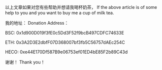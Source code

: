 以上文章如果对您有些帮助并想请我喝杯奶茶，
If the above article is of some help to you and you want to buy me a cup of milk tea.

我的地址：
Donation Address：

BSC: 0x1d900D019f3fE0c5Dd3F52f9bcB497CDFC74633E

ETH: 0x3A2D3E2dbfF07D368007bf3fb5C56757dAEc254C

HECO: 0xe44E170Df587B9e06753ef01ED4bE85F2b89C43d


谢谢！
Thank you！
